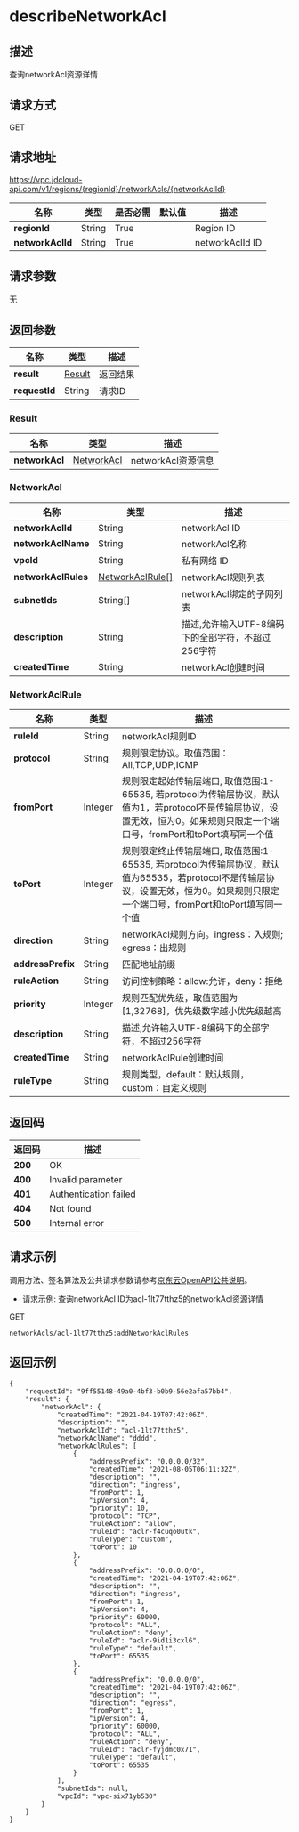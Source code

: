 # describeNetworkAcl


## 描述
查询networkAcl资源详情

## 请求方式
GET

## 请求地址
https://vpc.jdcloud-api.com/v1/regions/{regionId}/networkAcls/{networkAclId}

|名称|类型|是否必需|默认值|描述|
|---|---|---|---|---|
|**regionId**|String|True| |Region ID|
|**networkAclId**|String|True| |networkAclId ID|

## 请求参数
无


## 返回参数
|名称|类型|描述|
|---|---|---|
|**result**|[Result](#result)|返回结果|
|**requestId**|String|请求ID|

### <div id="Result">Result</div>
|名称|类型|描述|
|---|---|---|
|**networkAcl**|[NetworkAcl](#networkacl)|networkAcl资源信息|
### <div id="NetworkAcl">NetworkAcl</div>
|名称|类型|描述|
|---|---|---|
|**networkAclId**|String|networkAcl ID|
|**networkAclName**|String|networkAcl名称|
|**vpcId**|String|私有网络 ID|
|**networkAclRules**|[NetworkAclRule[]](#networkaclrule)|networkAcl规则列表|
|**subnetIds**|String[]|networkAcl绑定的子网列表|
|**description**|String|描述,允许输入UTF-8编码下的全部字符，不超过256字符|
|**createdTime**|String|networkAcl创建时间|
### <div id="NetworkAclRule">NetworkAclRule</div>
|名称|类型|描述|
|---|---|---|
|**ruleId**|String|networkAcl规则ID|
|**protocol**|String|规则限定协议。取值范围：All,TCP,UDP,ICMP|
|**fromPort**|Integer|规则限定起始传输层端口, 取值范围:1-65535, 若protocol为传输层协议，默认值为1，若protocol不是传输层协议，设置无效，恒为0。如果规则只限定一个端口号，fromPort和toPort填写同一个值|
|**toPort**|Integer|规则限定终止传输层端口, 取值范围:1-65535, 若protocol为传输层协议，默认值为65535，若protocol不是传输层协议，设置无效，恒为0。如果规则只限定一个端口号，fromPort和toPort填写同一个值|
|**direction**|String|networkAcl规则方向。ingress：入规则; egress：出规则|
|**addressPrefix**|String|匹配地址前缀|
|**ruleAction**|String|访问控制策略：allow:允许，deny：拒绝|
|**priority**|Integer|规则匹配优先级，取值范围为[1,32768]，优先级数字越小优先级越高|
|**description**|String|描述,允许输入UTF-8编码下的全部字符，不超过256字符|
|**createdTime**|String|networkAclRule创建时间|
|**ruleType**|String|规则类型，default：默认规则，custom：自定义规则|

## 返回码
|返回码|描述|
|---|---|
|**200**|OK|
|**400**|Invalid parameter|
|**401**|Authentication failed|
|**404**|Not found|
|**500**|Internal error|

## 请求示例

调用方法、签名算法及公共请求参数请参考[京东云OpenAPI公共说明](https://docs.jdcloud.com/common-declaration/api/introduction)。

- 请求示例: 查询networkAcl ID为acl-1lt77tthz5的networkAcl资源详情

GET
```
networkAcls/acl-1lt77tthz5:addNetworkAclRules

```

## 返回示例
```
{
    "requestId": "9ff55148-49a0-4bf3-b0b9-56e2afa57bb4", 
    "result": {
        "networkAcl": {
            "createdTime": "2021-04-19T07:42:06Z", 
            "description": "", 
            "networkAclId": "acl-1lt77tthz5", 
            "networkAclName": "dddd", 
            "networkAclRules": [
                {
                    "addressPrefix": "0.0.0.0/32", 
                    "createdTime": "2021-08-05T06:11:32Z", 
                    "description": "", 
                    "direction": "ingress", 
                    "fromPort": 1, 
                    "ipVersion": 4, 
                    "priority": 10, 
                    "protocol": "TCP", 
                    "ruleAction": "allow", 
                    "ruleId": "aclr-f4cuqo0utk", 
                    "ruleType": "custom", 
                    "toPort": 10
                }, 
                {
                    "addressPrefix": "0.0.0.0/0", 
                    "createdTime": "2021-04-19T07:42:06Z", 
                    "description": "", 
                    "direction": "ingress", 
                    "fromPort": 1, 
                    "ipVersion": 4, 
                    "priority": 60000, 
                    "protocol": "ALL", 
                    "ruleAction": "deny", 
                    "ruleId": "aclr-9id1i3cxl6", 
                    "ruleType": "default", 
                    "toPort": 65535
                }, 
                {
                    "addressPrefix": "0.0.0.0/0", 
                    "createdTime": "2021-04-19T07:42:06Z", 
                    "description": "", 
                    "direction": "egress", 
                    "fromPort": 1, 
                    "ipVersion": 4, 
                    "priority": 60000, 
                    "protocol": "ALL", 
                    "ruleAction": "deny", 
                    "ruleId": "aclr-fyjdmc0x71", 
                    "ruleType": "default", 
                    "toPort": 65535
                }
            ], 
            "subnetIds": null, 
            "vpcId": "vpc-six71yb530"
        }
    }
}
```

